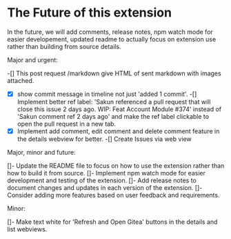# The Future of this extension

In the future, we will add comments, release notes, npm watch mode for easier developement, updated readme to actually focus on extension use rather than building from source details.

Major and urgent:

-[] This post request /markdown give HTML of sent markdown with images attached.
-[x] show commit message in timeline not just 'added 1 commit'.
-[] Implement better ref label: 'Sakun referenced a pull request that will close this issue 2 days ago.
WIP: Feat Account Module #374' instead of 'Sakun comment ref 2 days ago' and make the ref label clickable to open the pull request in a new tab.
-[X] Implement add comment, edit comment and delete comment feature in the details webview for better.
-[] Create Issues via web view

Major, minor and future:

[]- Update the README file to focus on how to use the extension rather than how to build it from source.
[]- Implement npm watch mode for easier development and testing of the extension.
[]- Add release notes to document changes and updates in each version of the extension.
[]- Consider adding more features based on user feedback and requirements.

Minor: 

[]- Make text white for 'Refresh and Open Gitea' buttons in the details and list webviews.

